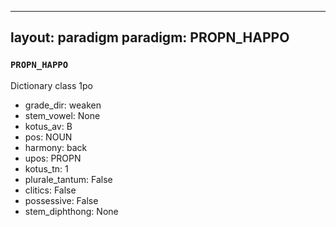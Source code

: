 
---
layout: paradigm
paradigm: PROPN_HAPPO
---
### ` PROPN_HAPPO `

Dictionary class 1po
* grade_dir: weaken
* stem_vowel: None
* kotus_av: B
* pos: NOUN
* harmony: back
* upos: PROPN
* kotus_tn: 1
* plurale_tantum: False
* clitics: False
* possessive: False
* stem_diphthong: None
